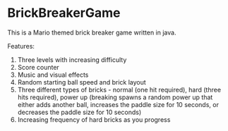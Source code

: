 # BrickBreakerGame
This is a Mario themed brick breaker game written in java.

Features:
1. Three levels with increasing difficulty
2. Score counter
3. Music and visual effects
4. Random starting ball speed and brick layout
5. Three different types of bricks - normal (one hit required), hard (three hits required), power up (breaking spawns a random power up that either adds another ball, increases the paddle size for 10 seconds, or decreases the paddle size for 10 seconds)
6. Increasing frequency of hard bricks as you progress
